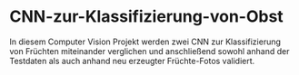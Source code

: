 # CNN-zur-Klassifizierung-von-Obst
In diesem Computer Vision Projekt werden zwei CNN zur Klassifizierung von Früchten miteinander verglichen und anschließend sowohl anhand der Testdaten als auch anhand neu erzeugter Früchte-Fotos validiert.
